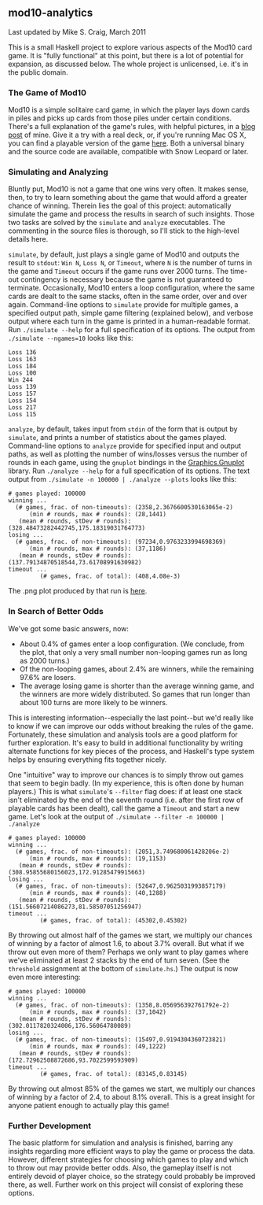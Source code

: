 ## mod10-analytics

Last updated by Mike S. Craig, March 2011

This is a small Haskell project to explore various aspects of the Mod10 card
game. It is "fully functional" at this point, but there is a lot of potential
for expansion, as discussed below. The whole project is unlicensed, i.e. it's
in the public domain.

### The Game of Mod10

Mod10 is a simple solitaire card game, in which the player lays down cards in
piles and picks up cards from those piles under certain conditions. There's a
full explanation of the game's rules, with helpful pictures, in a [blog
post](http://mkscrg.github.com/2011/02/02/mod10-a-game-youve-never-played/) of
mine. Give it a try with a real deck, or, if you're running Mac OS X, you can
find a playable version of the game [here](https://github.com/mkscrg/Mod10).
Both a universal binary and the source code are available, compatible with Snow
Leopard or later.

### Simulating and Analyzing

Bluntly put, Mod10 is not a game that one wins very often. It makes sense,
then, to try to learn something about the game that would afford a greater
chance of winning. Therein lies the goal of this project: automatically
simulate the game and process the results in search of such insights. Those two
tasks are solved by the `simulate` and `analyze` executables. The commenting in
the source files is thorough, so I'll stick to the high-level details here.

`simulate`, by default, just plays a single game of Mod10 and outputs the
result to `stdout`: `Win N`, `Loss N`, or `Timeout`, where `N` is the number of
turns in the game and `Timeout` occurs if the game runs over 2000 turns. The
time-out contingency is necessary because the game is not guaranteed to
terminate.  Occasionally, Mod10 enters a loop configuration, where the same
cards are dealt to the same stacks, often in the same order, over and over
again. Command-line options to `simulate` provide for multiple games, a
specified output path, simple game filtering (explained below), and verbose
output where each turn in the game is printed in a human-readable format. Run
`./simulate --help` for a full specification of its options. The output from
`./simulate --ngames=10` looks like this:

    Loss 136
    Loss 163
    Loss 184
    Loss 100
    Win 244
    Loss 139
    Loss 157
    Loss 154
    Loss 217
    Loss 115

`analyze`, by default, takes input from `stdin` of the form that is output by
`simulate`, and prints a number of statistics about the games played.
Command-line options to `analyze` provide for specified input and output paths,
as well as plotting the number of wins/losses versus the number of rounds in
each game, using the `gnuplot` bindings in the
[Graphics.Gnuplot](http://hackage.haskell.org/package/gnuplot-0.4.1.1) library.
Run `./analyze --help` for a full specification of its options. The text output
from `./simulate -n 100000 | ./analyze --plots` looks like this:

    # games played: 100000
    winning ...
      (# games, frac. of non-timeouts): (2358,2.3676600530163065e-2)
          (min # rounds, max # rounds): (28,1441)
       (mean # rounds, stDev # rounds): (328.48473282442745,175.18319031764773)
    losing ...
      (# games, frac. of non-timeouts): (97234,0.9763233994698369)
          (min # rounds, max # rounds): (37,1186)
       (mean # rounds, stDev # rounds): (137.79134870518544,73.61708991630982)
    timeout ...
             (# games, frac. of total): (408,4.08e-3)

The .png plot produced by that run is
[here](https://github.com/mkscrg/mod10-analytics/raw/master/plot.png).

### In Search of Better Odds

We've got some basic answers, now:

+ About 0.4% of games enter a loop configuration. (We conclude, from the plot,
  that only a very small number non-looping games run as long as 2000 turns.)
+ Of the non-looping games, about 2.4% are winners, while the remaining 97.6%
  are losers.
+ The average losing game is shorter than the average winning game, and the
  winners are more widely distributed. So games that run longer than about 100
  turns are more likely to be winners.

This is interesting information--especially the last point--but we'd really
like to know if we can improve our odds without breaking the rules of the game.
Fortunately, these simulation and analysis tools are a good platform for
further exploration. It's easy to build in additional functionality by writing
alternate functions for key pieces of the process, and Haskell's type system
helps by ensuring everything fits together nicely.

One "intuitive" way to improve our chances is to simply throw out games that
seem to begin badly. (In my experience, this is often done by human players.)
This is what `simulate`'s `--filter` flag does: if at least one stack isn't
eliminated by the end of the seventh round (i.e. after the first row of
playable cards has been dealt), call the game a `Timeout` and start a new game.
Let's look at the output of `./simulate --filter -n 100000 | ./analyze`

    # games played: 100000
    winning ...
      (# games, frac. of non-timeouts): (2051,3.749680061428206e-2)
          (min # rounds, max # rounds): (19,1153)
       (mean # rounds, stDev # rounds): (308.95855680156023,172.91285479915663)
    losing ...
      (# games, frac. of non-timeouts): (52647,0.9625031993857179)
          (min # rounds, max # rounds): (40,1288)
       (mean # rounds, stDev # rounds): (151.56607214086273,81.58507051256947)
    timeout ...
             (# games, frac. of total): (45302,0.45302)

By throwing out almost half of the games we start, we multiply our chances of
winning by a factor of almost 1.6, to about 3.7% overall. But what if we throw
out even more of them? Perhaps we only want to play games where we've
eliminated at least 2 stacks by the end of turn seven. (See the `threshold`
assignment at the bottom of `simulate.hs`.) The output is now even more
interesting:

    # games played: 100000
    winning ...
      (# games, frac. of non-timeouts): (1358,8.056956392761792e-2)
          (min # rounds, max # rounds): (37,1042)
       (mean # rounds, stDev # rounds): (302.0117820324006,176.56064780089)
    losing ...
      (# games, frac. of non-timeouts): (15497,0.9194304360723821)
          (min # rounds, max # rounds): (49,1222)
       (mean # rounds, stDev # rounds): (172.72962508872686,93.7022599593909)
    timeout ...
             (# games, frac. of total): (83145,0.83145)

By throwing out almost 85% of the games we start, we multiply our chances of
winning by a factor of 2.4, to about 8.1% overall. This is a great insight for
anyone patient enough to actually play this game!

### Further Development

The basic platform for simulation and analysis is finished, barring any
insights regarding more efficient ways to play the game or process the data.
However, different strategies for choosing which games to play and which to
throw out may provide better odds. Also, the gameplay itself is not entirely
devoid of player choice, so the strategy could probably be improved there, as
well. Further work on this project will consist of exploring these options.
